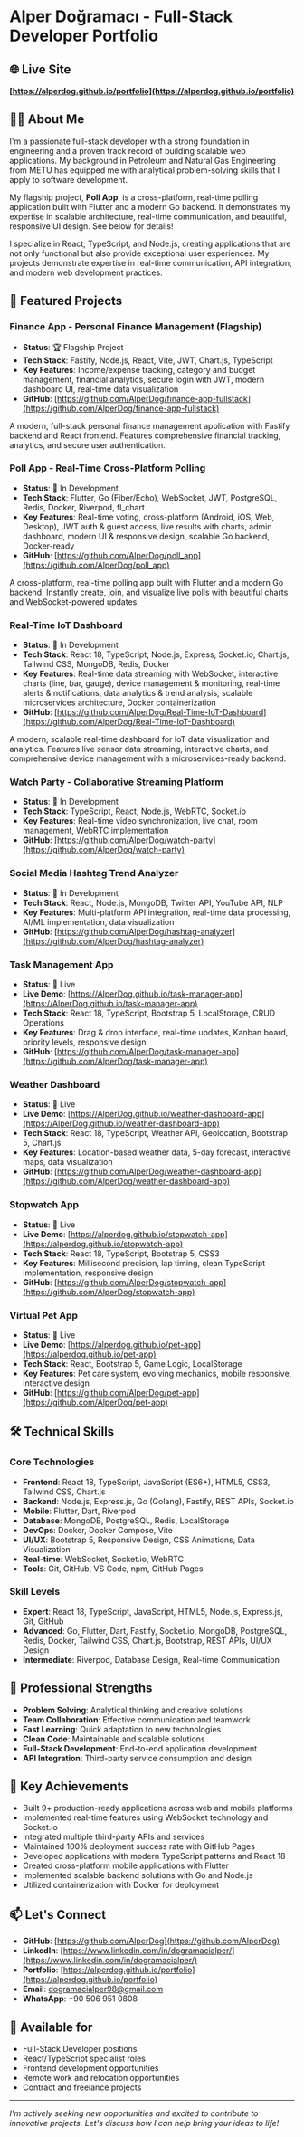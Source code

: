 # Alper Doğramacı - Full-Stack Developer Portfolio

## 🌐 Live Site

**[https://alperdog.github.io/portfolio](https://alperdog.github.io/portfolio)**

## 👨‍💻 About Me

I'm a passionate full-stack developer with a strong foundation in engineering and a proven track record of building scalable web applications. My background in Petroleum and Natural Gas Engineering from METU has equipped me with analytical problem-solving skills that I apply to software development.

My flagship project, **Poll App**, is a cross-platform, real-time polling application built with Flutter and a modern Go backend. It demonstrates my expertise in scalable architecture, real-time communication, and beautiful, responsive UI design. See below for details!

I specialize in React, TypeScript, and Node.js, creating applications that are not only functional but also provide exceptional user experiences. My projects demonstrate expertise in real-time communication, API integration, and modern web development practices.

## 🚀 Featured Projects

### Finance App - Personal Finance Management (Flagship)

- **Status**: 🏆 Flagship Project
- **Tech Stack**: Fastify, Node.js, React, Vite, JWT, Chart.js, TypeScript
- **Key Features**: Income/expense tracking, category and budget management, financial analytics, secure login with JWT, modern dashboard UI, real-time data visualization
- **GitHub**: [https://github.com/AlperDog/finance-app-fullstack](https://github.com/AlperDog/finance-app-fullstack)

A modern, full-stack personal finance management application with Fastify backend and React frontend. Features comprehensive financial tracking, analytics, and secure user authentication.

### Poll App - Real-Time Cross-Platform Polling

- **Status**: 🔧 In Development
- **Tech Stack**: Flutter, Go (Fiber/Echo), WebSocket, JWT, PostgreSQL, Redis, Docker, Riverpod, fl_chart
- **Key Features**: Real-time voting, cross-platform (Android, iOS, Web, Desktop), JWT auth & guest access, live results with charts, admin dashboard, modern UI & responsive design, scalable Go backend, Docker-ready
- **GitHub**: [https://github.com/AlperDog/poll_app](https://github.com/AlperDog/poll_app)

A cross-platform, real-time polling app built with Flutter and a modern Go backend. Instantly create, join, and visualize live polls with beautiful charts and WebSocket-powered updates.

### Real-Time IoT Dashboard

- **Status**: 🔧 In Development
- **Tech Stack**: React 18, TypeScript, Node.js, Express, Socket.io, Chart.js, Tailwind CSS, MongoDB, Redis, Docker
- **Key Features**: Real-time data streaming with WebSocket, interactive charts (line, bar, gauge), device management & monitoring, real-time alerts & notifications, data analytics & trend analysis, scalable microservices architecture, Docker containerization
- **GitHub**: [https://github.com/AlperDog/Real-Time-IoT-Dashboard](https://github.com/AlperDog/Real-Time-IoT-Dashboard)

A modern, scalable real-time dashboard for IoT data visualization and analytics. Features live sensor data streaming, interactive charts, and comprehensive device management with a microservices-ready backend.

### Watch Party - Collaborative Streaming Platform

- **Status**: 🔧 In Development
- **Tech Stack**: TypeScript, React, Node.js, WebRTC, Socket.io
- **Key Features**: Real-time video synchronization, live chat, room management, WebRTC implementation
- **GitHub**: [https://github.com/AlperDog/watch-party](https://github.com/AlperDog/watch-party)

### Social Media Hashtag Trend Analyzer

- **Status**: 🔧 In Development
- **Tech Stack**: React, Node.js, MongoDB, Twitter API, YouTube API, NLP
- **Key Features**: Multi-platform API integration, real-time data processing, AI/ML implementation, data visualization
- **GitHub**: [https://github.com/AlperDog/hashtag-analyzer](https://github.com/AlperDog/hashtag-analyzer)

### Task Management App

- **Status**: 🚀 Live
- **Live Demo**: [https://AlperDog.github.io/task-manager-app](https://AlperDog.github.io/task-manager-app)
- **Tech Stack**: React 18, TypeScript, Bootstrap 5, LocalStorage, CRUD Operations
- **Key Features**: Drag & drop interface, real-time updates, Kanban board, priority levels, responsive design
- **GitHub**: [https://github.com/AlperDog/task-manager-app](https://github.com/AlperDog/task-manager-app)

### Weather Dashboard

- **Status**: 🚀 Live
- **Live Demo**: [https://AlperDog.github.io/weather-dashboard-app](https://AlperDog.github.io/weather-dashboard-app)
- **Tech Stack**: React 18, TypeScript, Weather API, Geolocation, Bootstrap 5, Chart.js
- **Key Features**: Location-based weather data, 5-day forecast, interactive maps, data visualization
- **GitHub**: [https://github.com/AlperDog/weather-dashboard-app](https://github.com/AlperDog/weather-dashboard-app)

### Stopwatch App

- **Status**: 🚀 Live
- **Live Demo**: [https://alperdog.github.io/stopwatch-app](https://alperdog.github.io/stopwatch-app)
- **Tech Stack**: React 18, TypeScript, Bootstrap 5, CSS3
- **Key Features**: Millisecond precision, lap timing, clean TypeScript implementation, responsive design
- **GitHub**: [https://github.com/AlperDog/stopwatch-app](https://github.com/AlperDog/stopwatch-app)

### Virtual Pet App

- **Status**: 🚀 Live
- **Live Demo**: [https://alperdog.github.io/pet-app](https://alperdog.github.io/pet-app)
- **Tech Stack**: React, Bootstrap 5, Game Logic, LocalStorage
- **Key Features**: Pet care system, evolving mechanics, mobile responsive, interactive design
- **GitHub**: [https://github.com/AlperDog/pet-app](https://github.com/AlperDog/pet-app)

## 🛠️ Technical Skills

### Core Technologies

- **Frontend**: React 18, TypeScript, JavaScript (ES6+), HTML5, CSS3, Tailwind CSS, Chart.js
- **Backend**: Node.js, Express.js, Go (Golang), Fastify, REST APIs, Socket.io
- **Mobile**: Flutter, Dart, Riverpod
- **Database**: MongoDB, PostgreSQL, Redis, LocalStorage
- **DevOps**: Docker, Docker Compose, Vite
- **UI/UX**: Bootstrap 5, Responsive Design, CSS Animations, Data Visualization
- **Real-time**: WebSocket, Socket.io, WebRTC
- **Tools**: Git, GitHub, VS Code, npm, GitHub Pages

### Skill Levels

- **Expert**: React 18, TypeScript, JavaScript, HTML5, Node.js, Express.js, Git, GitHub
- **Advanced**: Go, Flutter, Dart, Fastify, Socket.io, MongoDB, PostgreSQL, Redis, Docker, Tailwind CSS, Chart.js, Bootstrap, REST APIs, UI/UX Design
- **Intermediate**: Riverpod, Database Design, Real-time Communication

## 💼 Professional Strengths

- **Problem Solving**: Analytical thinking and creative solutions
- **Team Collaboration**: Effective communication and teamwork
- **Fast Learning**: Quick adaptation to new technologies
- **Clean Code**: Maintainable and scalable solutions
- **Full-Stack Development**: End-to-end application development
- **API Integration**: Third-party service consumption and design

## 🎯 Key Achievements

- Built 9+ production-ready applications across web and mobile platforms
- Implemented real-time features using WebSocket technology and Socket.io
- Integrated multiple third-party APIs and services
- Maintained 100% deployment success rate with GitHub Pages
- Developed applications with modern TypeScript patterns and React 18
- Created cross-platform mobile applications with Flutter
- Implemented scalable backend solutions with Go and Node.js
- Utilized containerization with Docker for deployment

## 📫 Let's Connect

- **GitHub**: [https://github.com/AlperDog](https://github.com/AlperDog)
- **LinkedIn**: [https://www.linkedin.com/in/dogramacialper/](https://www.linkedin.com/in/dogramacialper/)
- **Portfolio**: [https://alperdog.github.io/portfolio](https://alperdog.github.io/portfolio)
- **Email**: dogramacialper98@gmail.com
- **WhatsApp**: +90 506 951 0808

## 🎯 Available for

- Full-Stack Developer positions
- React/TypeScript specialist roles
- Frontend development opportunities
- Remote work and relocation opportunities
- Contract and freelance projects

---

_I'm actively seeking new opportunities and excited to contribute to innovative projects. Let's discuss how I can help bring your ideas to life!_
